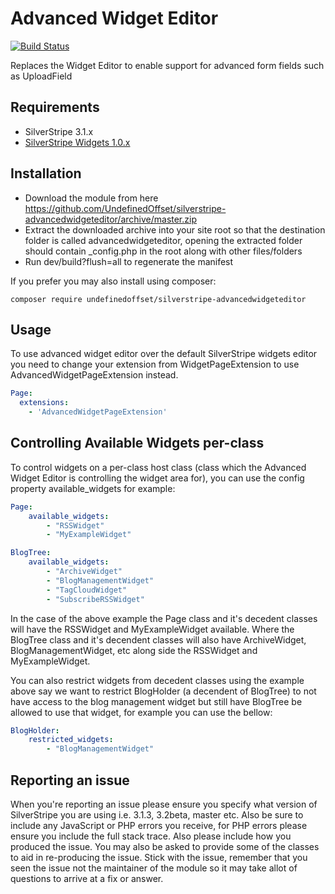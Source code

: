 Advanced Widget Editor
=================
[![Build Status](https://travis-ci.org/UndefinedOffset/silverstripe-advancedwidgeteditor.png)](https://travis-ci.org/UndefinedOffset/silverstripe-advancedwidgeteditor)

Replaces the Widget Editor to enable support for advanced form fields such as UploadField

## Requirements
* SilverStripe 3.1.x
* [SilverStripe Widgets 1.0.x](https://github.com/silverstripe/silverstripe-widgets/)

## Installation
* Download the module from here https://github.com/UndefinedOffset/silverstripe-advancedwidgeteditor/archive/master.zip
* Extract the downloaded archive into your site root so that the destination folder is called advancedwidgeteditor, opening the extracted folder should contain _config.php in the root along with other files/folders
* Run dev/build?flush=all to regenerate the manifest

If you prefer you may also install using composer:
```
composer require undefinedoffset/silverstripe-advancedwidgeteditor
```

## Usage
To use advanced widget editor over the default SilverStripe widgets editor you need to change your extension from WidgetPageExtension to use AdvancedWidgetPageExtension instead.

```yml
Page:
  extensions:
    - 'AdvancedWidgetPageExtension'
```

## Controlling Available Widgets per-class
To control widgets on a per-class host class (class which the Advanced Widget Editor is controlling the widget area for), you can use the config property available_widgets for example:
```yml
Page:
    available_widgets:
        - "RSSWidget"
        - "MyExampleWidget"

BlogTree:
    available_widgets:
        - "ArchiveWidget"
        - "BlogManagementWidget"
        - "TagCloudWidget"
        - "SubscribeRSSWidget"
```

In the case of the above example the Page class and it's decedent classes will have the RSSWidget and MyExampleWidget available. Where the BlogTree class and it's decendent classes will also have ArchiveWidget, BlogManagementWidget, etc along side the RSSWidget and MyExampleWidget.

You can also restrict widgets from decedent classes using the example above say we want to restrict BlogHolder (a decendent of BlogTree) to not have access to the blog management widget but still have BlogTree be allowed to use that widget, for example you can use the bellow:
```yml
BlogHolder:
    restricted_widgets:
        - "BlogManagementWidget"
```

## Reporting an issue
When you're reporting an issue please ensure you specify what version of SilverStripe you are using i.e. 3.1.3, 3.2beta, master etc. Also be sure to include any JavaScript or PHP errors you receive, for PHP errors please ensure you include the full stack trace. Also please include how you produced the issue. You may also be asked to provide some of the classes to aid in re-producing the issue. Stick with the issue, remember that you seen the issue not the maintainer of the module so it may take allot of questions to arrive at a fix or answer.
